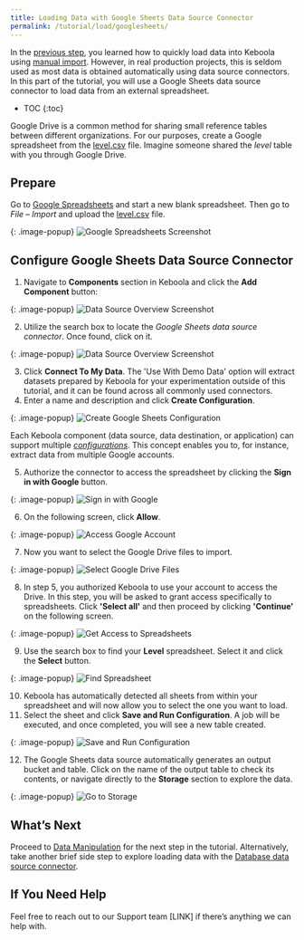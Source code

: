 ```yaml
---
title: Loading Data with Google Sheets Data Source Connector
permalink: /tutorial/load/googlesheets/
---
```


In the [previous step](/tutorial/load/), you learned how to quickly load data into Keboola using [manual import](/tutorial/load/).
However, in real production projects, this is seldom used as most data is obtained automatically using data source connectors.
In this part of the tutorial, you will use a Google Sheets data source connector to load data from an external spreadsheet.

* TOC
{:toc}

Google Drive is a common method for sharing small reference tables between different organizations.
For our purposes, create a Google spreadsheet from the [level.csv](/tutorial/level.csv) file.
Imagine someone shared the *level* table with you through Google Drive.

## Prepare
Go to [Google Spreadsheets](https://www.google.com/sheets/about/) and start a new blank spreadsheet. Then go to
*File* – *Import* and upload the [level.csv](/tutorial/level.csv) file.

{: .image-popup}
![Google Spreadsheets Screenshot](/tutorial/load/google-sheets-spreadsheet.png)

## Configure Google Sheets Data Source Connector
1. Navigate to **Components** section in Keboola and click the **Add Component** button:

{: .image-popup}
![Data Source Overview Screenshot](/tutorial/load/source-intro-0.png)

2. Utilize the search box to locate the *Google Sheets data source connector*. Once found, click on it.

{: .image-popup}
![Data Source Overview Screenshot](/tutorial/load/source-intro.png)

3. Click **Connect To My Data**. The 'Use With Demo Data' option will extract datasets prepared by Keboola for your experimentation outside of this tutorial, and it can be found across all commonly used connectors.
4. Enter a name and description and click **Create Configuration**. 

{: .image-popup}
![Create Google Sheets Configuration](/tutorial/load/google-sheets-create.png)

Each Keboola component (data source, data destination, or application) can support multiple [*configurations*](/components/).
This concept enables you to, for instance, extract data from multiple Google accounts.

5. Authorize the connector to access the spreadsheet by clicking the **Sign in with Google** button.
  
{: .image-popup}
![Sign in with Google](/tutorial/load/sign-in-with-google.png)
  
6. On the following screen, click **Allow**.

{: .image-popup}
![Access Google Account](/tutorial/load/allow.png)

 7. Now you want to select the Google Drive files to import.

{: .image-popup}
![Select Google Drive Files](/tutorial/load/select-files.png)

8. In step 5, you authorized Keboola to use your account to access the Drive. In this step, you will be asked to grant access specifically to spreadsheets.
Click **'Select all'** and then proceed by clicking **'Continue'** on the following screen.

{: .image-popup}
![Get Access to Spreadsheets](/tutorial/load/access-to-spreadsheets.png)

9. Use the search box to find your **Level** spreadsheet. Select it and click the **Select** button.

{: .image-popup}
![Find Spreadsheet](/tutorial/load/find-spreadsheet.png)

10. Keboola has automatically detected all sheets from within your spreadsheet and will now allow you to select the one you want to load.
11. Select the sheet and click **Save and Run Configuration**. A job will be executed, and once completed, you will see a new table created. 

{: .image-popup}
![Save and Run Configuration](/tutorial/load/save-and-run.png)

12. The Google Sheets data source automatically generates an output bucket and table. Click on the name of the output table to check its contents,
or navigate directly to the **Storage** section to explore the data.

{: .image-popup}
![Go to Storage](/tutorial/load/storage.png)

## What’s Next
Proceed to [Data Manipulation](/tutorial/manipulate/) for the next step in the tutorial. 
Alternatively, take another brief side step to explore loading data with the [Database data source connector](/tutorial/load/database/).

## If You Need Help
Feel free to reach out to our Support team [LINK] if there’s anything we can help with.
